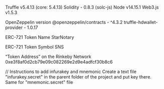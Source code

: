 Truffle v5.4.13 (core: 5.4.13)
Solidity - 0.8.3 (solc-js)
Node v14.15.1
Web3.js v1.5.3

OpenZeppelin version
@openzeppelin/contracts - ^4.3.2
truffle-hdwallet-provider - 1.0.17


ERC-721 Token Name
StarNotary

ERC-721 Token Symbol
SNS

“Token Address” on the Rinkeby Network
0xe3f8af0d2cb79e09c082269e2d9e4adfcf30b8c6



// Instructions to add infurakey and mnemonic
Create a text file "infurakey.secret" in the parent folder of the project and put key there.
Same for "mnemonic.secret" file